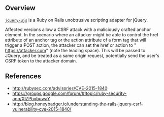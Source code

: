 ## Overview
[`jquery-ujs`](https://github.com/rails/jquery-ujs) is a Ruby on Rails unobtrusive scripting adapter for jQuery.

Affected versions allow a CSRF attack with a maliciously crafted anchor element. In the scenario where an attacker might be able to control the href attribute of an anchor tag or the action attribute of a form tag that will trigger a POST action, the attacker can set the href or action to " https://attacker.com" (note the leading space). This will be passed to JQuery, and be treated as a same origin request, potentially send the user's CSRF token to the attacker domain.

## References
- http://rubysec.com/advisories/CVE-2015-1840
- https://groups.google.com/forum/#!topic/ruby-security-ann/XIZPbobuwaY
- http://blog.honeybadger.io/understanding-the-rails-jquery-csrf-vulnerability-cve-2015-1840/
